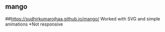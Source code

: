 ## mango

##https://sudhirkumarojhaa.github.io/mango/
Worked with SVG and simple animations
*Not responsive
